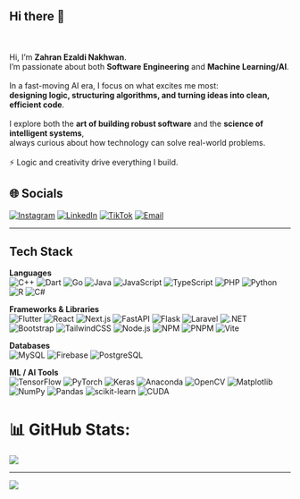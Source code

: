 ## Hi there 👋
<br><br>Hi, I’m **Zahran Ezaldi Nakhwan**.  <br>I’m passionate about both **Software Engineering** and **Machine Learning/AI**.  <br><br>In a fast-moving AI era, I focus on what excites me most:  <br>**designing logic, structuring algorithms, and turning ideas into clean, efficient code**.  <br><br>I explore both the **art of building robust software** and the **science of intelligent systems**,  <br>always curious about how technology can solve real-world problems.  <br><br>⚡ Logic and creativity drive everything I build.<br>

 ## 🌐 Socials 
[![Instagram](https://img.shields.io/badge/Instagram-%23E4405F.svg?logo=Instagram&logoColor=white)](https://instagram.com/zahranezldi__) 
[![LinkedIn](https://img.shields.io/badge/LinkedIn-%230077B5.svg?logo=linkedin&logoColor=white)](https://www.linkedin.com/in/zahran-ezaldi-nakhwan/) 
[![TikTok](https://img.shields.io/badge/TikTok-%23000000.svg?logo=TikTok&logoColor=white)](https://www.tiktok.com/@zahranezaldi) 
[![Email](https://img.shields.io/badge/Email-D14836?logo=gmail&logoColor=white)](mailto:zahranezaldi123@gmail.com)

---

## **Tech Stack**

**Languages**<br>
![C++](https://img.shields.io/badge/C++-%2300599C.svg?style=for-the-badge&logo=c%2B%2B&logoColor=white) 
![Dart](https://img.shields.io/badge/Dart-%230175C2.svg?style=for-the-badge&logo=dart&logoColor=white) 
![Go](https://img.shields.io/badge/Go-%2300ADD8.svg?style=for-the-badge&logo=go&logoColor=white) 
![Java](https://img.shields.io/badge/Java-%23ED8B00.svg?style=for-the-badge&logo=openjdk&logoColor=white) 
![JavaScript](https://img.shields.io/badge/JavaScript-%23323330.svg?style=for-the-badge&logo=javascript&logoColor=%23F7DF1E) 
![TypeScript](https://img.shields.io/badge/TypeScript-%23007ACC.svg?style=for-the-badge&logo=typescript&logoColor=white) 
![PHP](https://img.shields.io/badge/PHP-%23777BB4.svg?style=for-the-badge&logo=php&logoColor=white) 
![Python](https://img.shields.io/badge/Python-3670A0?style=for-the-badge&logo=python&logoColor=ffdd54) 
![R](https://img.shields.io/badge/R-%23276DC3.svg?style=for-the-badge&logo=r&logoColor=white) 
![C#](https://img.shields.io/badge/C%23-%23239120.svg?style=for-the-badge&logo=csharp&logoColor=white) 


**Frameworks & Libraries**<br>
![Flutter](https://img.shields.io/badge/Flutter-%2302569B.svg?style=for-the-badge&logo=Flutter&logoColor=white) 
![React](https://img.shields.io/badge/React-%2320232a.svg?style=for-the-badge&logo=react&logoColor=%2361DAFB) 
![Next.js](https://img.shields.io/badge/Next-black?style=for-the-badge&logo=next.js&logoColor=white) 
![FastAPI](https://img.shields.io/badge/FastAPI-005571?style=for-the-badge&logo=fastapi) 
![Flask](https://img.shields.io/badge/Flask-%23000.svg?style=for-the-badge&logo=flask&logoColor=white) 
![Laravel](https://img.shields.io/badge/Laravel-%23FF2D20.svg?style=for-the-badge&logo=laravel&logoColor=white)
![.NET](https://img.shields.io/badge/.NET-5C2D91?style=for-the-badge&logo=.net&logoColor=white)
![Bootstrap](https://img.shields.io/badge/Bootstrap-%238511FA.svg?style=for-the-badge&logo=bootstrap&logoColor=white) 
![TailwindCSS](https://img.shields.io/badge/TailwindCSS-%2338B2AC.svg?style=for-the-badge&logo=tailwind-css&logoColor=white) 
![Node.js](https://img.shields.io/badge/Node.js-6DA55F?style=for-the-badge&logo=node.js&logoColor=white) 
![NPM](https://img.shields.io/badge/NPM-%23CB3837.svg?style=for-the-badge&logo=npm&logoColor=white) 
![PNPM](https://img.shields.io/badge/pnpm-%234a4a4a.svg?style=for-the-badge&logo=pnpm&logoColor=f69220) 
![Vite](https://img.shields.io/badge/Vite-%23646CFF.svg?style=for-the-badge&logo=vite&logoColor=white) 

**Databases**<br>
![MySQL](https://img.shields.io/badge/MySQL-4479A1.svg?style=for-the-badge&logo=mysql&logoColor=white)
![Firebase](https://img.shields.io/badge/Firebase-a08021?style=for-the-badge&logo=firebase&logoColor=ffcd34)
![PostgreSQL](https://img.shields.io/badge/PostgreSQL-%23336791.svg?style=for-the-badge&logo=postgresql&logoColor=white)

**ML / AI Tools**<br>
![TensorFlow](https://img.shields.io/badge/TensorFlow-%23FF6F00.svg?style=for-the-badge&logo=TensorFlow&logoColor=white) 
![PyTorch](https://img.shields.io/badge/PyTorch-%23EE4C2C.svg?style=for-the-badge&logo=PyTorch&logoColor=white) 
![Keras](https://img.shields.io/badge/Keras-%23D00000.svg?style=for-the-badge&logo=Keras&logoColor=white) 
![Anaconda](https://img.shields.io/badge/Anaconda-%2344A833.svg?style=for-the-badge&logo=anaconda&logoColor=white) 
![OpenCV](https://img.shields.io/badge/OpenCV-%23white.svg?style=for-the-badge&logo=opencv&logoColor=white) 
![Matplotlib](https://img.shields.io/badge/Matplotlib-%23ffffff.svg?style=for-the-badge&logo=Matplotlib&logoColor=black) 
![NumPy](https://img.shields.io/badge/NumPy-%23013243.svg?style=for-the-badge&logo=numpy&logoColor=white) 
![Pandas](https://img.shields.io/badge/Pandas-%23150458.svg?style=for-the-badge&logo=pandas&logoColor=white) 
![scikit-learn](https://img.shields.io/badge/scikit--learn-%23F7931E.svg?style=for-the-badge&logo=scikit-learn&logoColor=white) 
![CUDA](https://img.shields.io/badge/CUDA-000000.svg?style=for-the-badge&logo=nVIDIA&logoColor=green)

# 📊 GitHub Stats:
![](https://github-readme-stats.vercel.app/api/top-langs/?username=zzahranez&theme=dark&hide_border=false&include_all_commits=false&count_private=false&layout=compact)

---
[![](https://visitcount.itsvg.in/api?id=zzahranez&icon=0&color=0)](https://visitcount.itsvg.in)

<!-- Proudly created with GPRM ( https://gprm.itsvg.in ) -->

